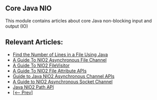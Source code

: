 ## Core Java NIO

This module contains articles about core Java non-blocking input and output (IO)

## Relevant Articles:
- [Find the Number of Lines in a File Using Java](https://www.baeldung.com/java-file-number-of-lines)
- [A Guide To NIO2 Asynchronous File Channel](https://www.baeldung.com/java-nio2-async-file-channel)
- [A Guide To NIO2 FileVisitor](https://www.baeldung.com/java-nio2-file-visitor)
- [A Guide To NIO2 File Attribute APIs](https://www.baeldung.com/java-nio2-file-attribute)
- [Guide to Java NIO2 Asynchronous Channel APIs](https://www.baeldung.com/java-nio-2-async-channels)
- [A Guide to NIO2 Asynchronous Socket Channel](https://www.baeldung.com/java-nio2-async-socket-channel)
- [Java NIO2 Path API](https://www.baeldung.com/java-nio-2-path)
- [[<-- Prev]](../core-java-nio-2)
